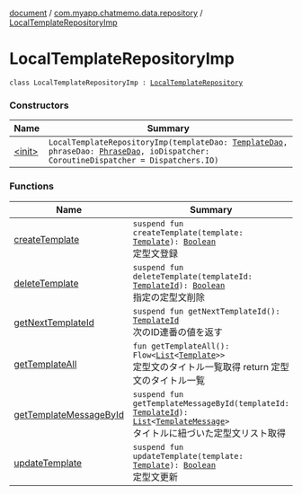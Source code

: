 [document](../../index.md) / [com.myapp.chatmemo.data.repository](../index.md) / [LocalTemplateRepositoryImp](./index.md)

# LocalTemplateRepositoryImp

`class LocalTemplateRepositoryImp : `[`LocalTemplateRepository`](../../com.myapp.chatmemo.domain.repository/-local-template-repository/index.md)

### Constructors

| Name | Summary |
|---|---|
| [&lt;init&gt;](-init-.md) | `LocalTemplateRepositoryImp(templateDao: `[`TemplateDao`](../../com.myapp.chatmemo.data.database.dao/-template-dao/index.md)`, phraseDao: `[`PhraseDao`](../../com.myapp.chatmemo.data.database.dao/-phrase-dao/index.md)`, ioDispatcher: CoroutineDispatcher = Dispatchers.IO)` |

### Functions

| Name | Summary |
|---|---|
| [createTemplate](create-template.md) | `suspend fun createTemplate(template: `[`Template`](../../com.myapp.chatmemo.domain.model.entity/-template/index.md)`): `[`Boolean`](https://kotlinlang.org/api/latest/jvm/stdlib/kotlin/-boolean/index.html)<br>定型文登録 |
| [deleteTemplate](delete-template.md) | `suspend fun deleteTemplate(templateId: `[`TemplateId`](../../com.myapp.chatmemo.domain.model.value/-template-id/index.md)`): `[`Boolean`](https://kotlinlang.org/api/latest/jvm/stdlib/kotlin/-boolean/index.html)<br>指定の定型文削除 |
| [getNextTemplateId](get-next-template-id.md) | `suspend fun getNextTemplateId(): `[`TemplateId`](../../com.myapp.chatmemo.domain.model.value/-template-id/index.md)<br>次のID連番の値を返す |
| [getTemplateAll](get-template-all.md) | `fun getTemplateAll(): Flow<`[`List`](https://kotlinlang.org/api/latest/jvm/stdlib/kotlin.collections/-list/index.html)`<`[`Template`](../../com.myapp.chatmemo.domain.model.entity/-template/index.md)`>>`<br>定型文のタイトル一覧取得 return 定型文のタイトル一覧 |
| [getTemplateMessageById](get-template-message-by-id.md) | `suspend fun getTemplateMessageById(templateId: `[`TemplateId`](../../com.myapp.chatmemo.domain.model.value/-template-id/index.md)`): `[`List`](https://kotlinlang.org/api/latest/jvm/stdlib/kotlin.collections/-list/index.html)`<`[`TemplateMessage`](../../com.myapp.chatmemo.domain.model.value/-template-message/index.md)`>`<br>タイトルに紐づいた定型文リスト取得 |
| [updateTemplate](update-template.md) | `suspend fun updateTemplate(template: `[`Template`](../../com.myapp.chatmemo.domain.model.entity/-template/index.md)`): `[`Boolean`](https://kotlinlang.org/api/latest/jvm/stdlib/kotlin/-boolean/index.html)<br>定型文更新 |
